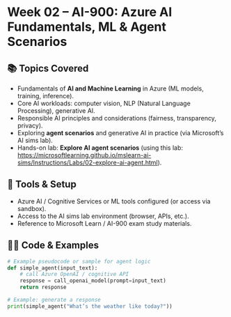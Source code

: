 # Week 02 – AI-900: Azure AI Fundamentals, ML & Agent Scenarios

## 📚 Topics Covered
- Fundamentals of **AI and Machine Learning** in Azure (ML models, training, inference).  
- Core AI workloads: computer vision, NLP (Natural Language Processing), generative AI.  
- Responsible AI principles and considerations (fairness, transparency, privacy).  
- Exploring **agent scenarios** and generative AI in practice (via Microsoft’s AI sims lab).  
- Hands-on lab: **Explore AI agent scenarios** (using this lab:  
  https://microsoftlearning.github.io/mslearn-ai-sims/Instructions/Labs/02-explore-ai-agent.html).

## 🧰 Tools & Setup
- Azure AI / Cognitive Services or ML tools configured (or access via sandbox).  
- Access to the AI sims lab environment (browser, APIs, etc.).  
- Reference to Microsoft Learn / AI-900 exam study materials.  

## 🧑‍💻 Code & Examples
```python
# Example pseudocode or sample for agent logic
def simple_agent(input_text):
    # call Azure OpenAI / cognitive API
    response = call_openai_model(prompt=input_text)
    return response

# Example: generate a response
print(simple_agent("What’s the weather like today?"))
